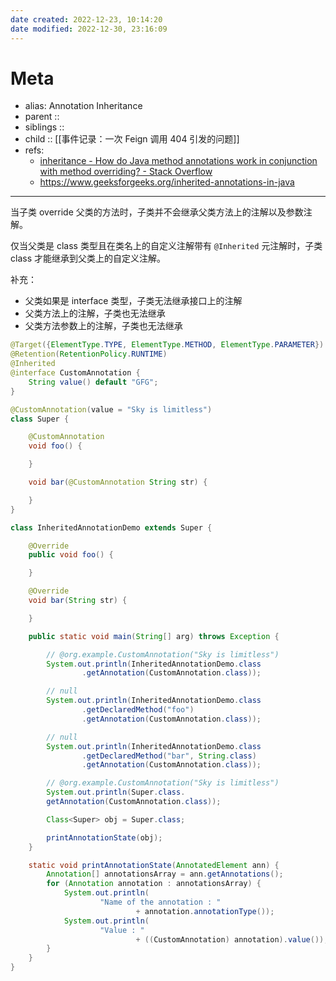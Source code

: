 ```yaml
---
date created: 2022-12-23, 10:14:20
date modified: 2022-12-30, 23:16:09
---
```


# Meta

- alias: Annotation Inheritance
- parent ::
- siblings ::
- child :: [[事件记录：一次 Feign 调用 404 引发的问题]]
- refs:
    - [inheritance - How do Java method annotations work in conjunction with method overriding? - Stack Overflow](https://stackoverflow.com/questions/10082619/how-do-java-method-annotations-work-in-conjunction-with-method-overriding)
    - https://www.geeksforgeeks.org/inherited-annotations-in-java

---

当子类 override 父类的方法时，子类并不会继承父类方法上的注解以及参数注解。

仅当父类是 class 类型且在类名上的自定义注解带有 `@Inherited` 元注解时，子类 class 才能继承到父类上的自定义注解。

补充：

- 父类如果是 interface 类型，子类无法继承接口上的注解
- 父类方法上的注解，子类也无法继承
- 父类方法参数上的注解，子类也无法继承

```java
@Target({ElementType.TYPE, ElementType.METHOD, ElementType.PARAMETER})
@Retention(RetentionPolicy.RUNTIME)
@Inherited
@interface CustomAnnotation {
    String value() default "GFG";
}

@CustomAnnotation(value = "Sky is limitless")
class Super {

    @CustomAnnotation
    void foo() {

    }

    void bar(@CustomAnnotation String str) {

    }
}

class InheritedAnnotationDemo extends Super {

    @Override
    public void foo() {

    }

    @Override
    void bar(String str) {

    }

    public static void main(String[] arg) throws Exception {

        // @org.example.CustomAnnotation("Sky is limitless")
        System.out.println(InheritedAnnotationDemo.class
                .getAnnotation(CustomAnnotation.class));

        // null
        System.out.println(InheritedAnnotationDemo.class
                .getDeclaredMethod("foo")
                .getAnnotation(CustomAnnotation.class));

        // null
        System.out.println(InheritedAnnotationDemo.class
                .getDeclaredMethod("bar", String.class)
                .getAnnotation(CustomAnnotation.class));

        // @org.example.CustomAnnotation("Sky is limitless")
        System.out.println(Super.class.
        getAnnotation(CustomAnnotation.class));

        Class<Super> obj = Super.class;

        printAnnotationState(obj);
    }

    static void printAnnotationState(AnnotatedElement ann) {
        Annotation[] annotationsArray = ann.getAnnotations();
        for (Annotation annotation : annotationsArray) {
            System.out.println(
                    "Name of the annotation : "
                            + annotation.annotationType());
            System.out.println(
                    "Value : "
                            + ((CustomAnnotation) annotation).value());
        }
    }
}
```
